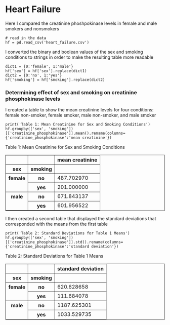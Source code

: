 # Heart Failure
Here I compared the creatinine phoshpokinase levels in female and male smokers and nonsmokers

```
# read in the data
hf = pd.read_csv('heart_failure.csv')
```

I converted the binary and boolean values of the sex and smoking conditions to strings in order to make the resulting table more readable
```
dict1 = {0:'female', 1:'male'}
hf['sex'] = hf['sex'].replace(dict1)
dict2 = {0:'no', 1:'yes'}
hf['smoking'] = hf['smoking'].replace(dict2)
```

### Determining effect of sex and smoking on creatinine phosphokinase levels

I created a table to show the mean creatinine levels for four conditions: female non-smoker, female smoker, male non-smoker, and male smoker
```
print('Table 1: Mean Creatinine for Sex and Smoking Conditions')
hf.groupby(['sex', 'smoking'])[['creatinine_phosphokinase']].mean().rename(columns={'creatinine_phosphokinase':'mean creatinine'})
```

Table 1: Mean Creatinine for Sex and Smoking Conditions

<table border="1" class="dataframe">
  <thead>
    <tr style="text-align: right;">
      <th></th>
      <th></th>
      <th>mean creatinine</th>
    </tr>
    <tr>
      <th>sex</th>
      <th>smoking</th>
      <th></th>
    </tr>
  </thead>
  <tbody>
    <tr>
      <th rowspan="2" valign="top">female</th>
      <th>no</th>
      <td>487.702970</td>
    </tr>
    <tr>
      <th>yes</th>
      <td>201.000000</td>
    </tr>
    <tr>
      <th rowspan="2" valign="top">male</th>
      <th>no</th>
      <td>671.843137</td>
    </tr>
    <tr>
      <th>yes</th>
      <td>601.956522</td>
    </tr>
  </tbody>
</table>



I then created a second table that displayed the standard deviations that corresponded with the means from the first table
```
print('Table 2: Standard Deviations for Table 1 Means')
hf.groupby(['sex', 'smoking'])[['creatinine_phosphokinase']].std().rename(columns={'creatinine_phosphokinase':'standard deviation'})
```

Table 2: Standard Deviations for Table 1 Means

<table border="1" class="dataframe">
  <thead>
    <tr style="text-align: right;">
      <th></th>
      <th></th>
      <th>standard deviation</th>
    </tr>
    <tr>
      <th>sex</th>
      <th>smoking</th>
      <th></th>
    </tr>
  </thead>
  <tbody>
    <tr>
      <th rowspan="2" valign="top">female</th>
      <th>no</th>
      <td>620.628658</td>
    </tr>
    <tr>
      <th>yes</th>
      <td>111.684078</td>
    </tr>
    <tr>
      <th rowspan="2" valign="top">male</th>
      <th>no</th>
      <td>1187.625301</td>
    </tr>
    <tr>
      <th>yes</th>
      <td>1033.529735</td>
    </tr>
  </tbody>
</table>


